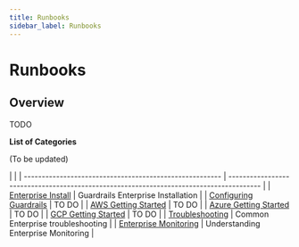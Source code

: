 ```yaml
---
title: Runbooks
sidebar_label: Runbooks
---
```

# Runbooks

## Overview

TODO



**List of Categories**

(To be updated)

|                                                         |
| ------------------------------------------------------- | --------------------------------------------------------------------------------------- |
| [Enterprise Install](runbooks/enterprise-install/installing-te)                      | Guardrails Enterprise Installation                                                          |
| [Configuring Guardrails](concepts/policies/calculated-faq) | TO DO                                                 |
| [AWS Getting Started](faq/general-faq)                       | TO DO                            |
| [Azure Getting Started](enterprise/FAQ)                 | TO DO |
| [GCP Getting Started](faq/workspace-faq)               | TO DO |
| [Troubleshooting](faq/terraform-faq)                      | Common Enterprise troubleshooting                                                             |
| [Enterprise Monitoring](faq/terraform-faq)                      | Understanding Enterprise Monitoring                                                          |